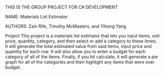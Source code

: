 THIS IS THE GROUP PROJECT FOR C# DEVELOPMENT 

NAME: 
Materials List Estimator

AUTHORS: 
Zain Rife, Timothy McMasters, and Yihong Yang

Project
This project is a materials list estimator that lets you input items, unit price, quantity, category, and then select or add a category to these itmes. It will generate the total estimated value from said items, input price and quantity for each row. It will also allow you to enter a budget for each category of all of the items. Finally, if you hit calculate, it will generate a pie graph for all of the categories and then highlight any items that were over budget. 





